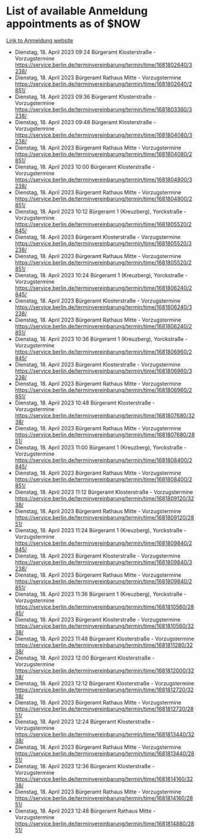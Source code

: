 # List of available Anmeldung appointments as of $NOW
[Link to Anmeldung website](https://service.berlin.de/terminvereinbarung/termin/tag.php?termin=1&anliegen[]=120686&dienstleisterlist=122210,122217,327316,122219,327312,122227,327314,122231,327346,122243,327348,122254,122252,329742,122260,329745,122262,329748,122271,327278,122273,327274,122277,327276,330436,122280,327294,122282,327290,122284,327292,122291,327270,122285,327266,122286,327264,122296,327268,150230,329760,122297,327286,122294,327284,122312,329763,122314,329775,122304,327330,122311,327334,122309,327332,317869,122281,327352,122279,329772,122283,122276,327324,122274,327326,122267,329766,122246,327318,122251,327320,122257,327322,122208,327298,122226,327300&herkunft=http%3A%2F%2Fservice.berlin.de%2Fdienstleistung%2F120686%2F)
- Dienstag, 18. April 2023 09:24 Bürgeramt Klosterstraße - Vorzugstermine https://service.berlin.de/terminvereinbarung/termin/time/1681802640/3238/
- Dienstag, 18. April 2023  Bürgeramt Rathaus Mitte - Vorzugstermine https://service.berlin.de/terminvereinbarung/termin/time/1681802640/2851/
- Dienstag, 18. April 2023 09:36 Bürgeramt Klosterstraße - Vorzugstermine https://service.berlin.de/terminvereinbarung/termin/time/1681803360/3238/
- Dienstag, 18. April 2023 09:48 Bürgeramt Klosterstraße - Vorzugstermine https://service.berlin.de/terminvereinbarung/termin/time/1681804080/3238/
- Dienstag, 18. April 2023  Bürgeramt Rathaus Mitte - Vorzugstermine https://service.berlin.de/terminvereinbarung/termin/time/1681804080/2851/
- Dienstag, 18. April 2023 10:00 Bürgeramt Klosterstraße - Vorzugstermine https://service.berlin.de/terminvereinbarung/termin/time/1681804800/3238/
- Dienstag, 18. April 2023  Bürgeramt Rathaus Mitte - Vorzugstermine https://service.berlin.de/terminvereinbarung/termin/time/1681804800/2851/
- Dienstag, 18. April 2023 10:12 Bürgeramt 1 (Kreuzberg), Yorckstraße - Vorzugstermine https://service.berlin.de/terminvereinbarung/termin/time/1681805520/2845/
- Dienstag, 18. April 2023  Bürgeramt Klosterstraße - Vorzugstermine https://service.berlin.de/terminvereinbarung/termin/time/1681805520/3238/
- Dienstag, 18. April 2023  Bürgeramt Rathaus Mitte - Vorzugstermine https://service.berlin.de/terminvereinbarung/termin/time/1681805520/2851/
- Dienstag, 18. April 2023 10:24 Bürgeramt 1 (Kreuzberg), Yorckstraße - Vorzugstermine https://service.berlin.de/terminvereinbarung/termin/time/1681806240/2845/
- Dienstag, 18. April 2023  Bürgeramt Klosterstraße - Vorzugstermine https://service.berlin.de/terminvereinbarung/termin/time/1681806240/3238/
- Dienstag, 18. April 2023  Bürgeramt Rathaus Mitte - Vorzugstermine https://service.berlin.de/terminvereinbarung/termin/time/1681806240/2851/
- Dienstag, 18. April 2023 10:36 Bürgeramt 1 (Kreuzberg), Yorckstraße - Vorzugstermine https://service.berlin.de/terminvereinbarung/termin/time/1681806960/2845/
- Dienstag, 18. April 2023  Bürgeramt Klosterstraße - Vorzugstermine https://service.berlin.de/terminvereinbarung/termin/time/1681806960/3238/
- Dienstag, 18. April 2023  Bürgeramt Rathaus Mitte - Vorzugstermine https://service.berlin.de/terminvereinbarung/termin/time/1681806960/2851/
- Dienstag, 18. April 2023 10:48 Bürgeramt Klosterstraße - Vorzugstermine https://service.berlin.de/terminvereinbarung/termin/time/1681807680/3238/
- Dienstag, 18. April 2023  Bürgeramt Rathaus Mitte - Vorzugstermine https://service.berlin.de/terminvereinbarung/termin/time/1681807680/2851/
- Dienstag, 18. April 2023 11:00 Bürgeramt 1 (Kreuzberg), Yorckstraße - Vorzugstermine https://service.berlin.de/terminvereinbarung/termin/time/1681808400/2845/
- Dienstag, 18. April 2023  Bürgeramt Rathaus Mitte - Vorzugstermine https://service.berlin.de/terminvereinbarung/termin/time/1681808400/2851/
- Dienstag, 18. April 2023 11:12 Bürgeramt Klosterstraße - Vorzugstermine https://service.berlin.de/terminvereinbarung/termin/time/1681809120/3238/
- Dienstag, 18. April 2023  Bürgeramt Rathaus Mitte - Vorzugstermine https://service.berlin.de/terminvereinbarung/termin/time/1681809120/2851/
- Dienstag, 18. April 2023 11:24 Bürgeramt 1 (Kreuzberg), Yorckstraße - Vorzugstermine https://service.berlin.de/terminvereinbarung/termin/time/1681809840/2845/
- Dienstag, 18. April 2023  Bürgeramt Klosterstraße - Vorzugstermine https://service.berlin.de/terminvereinbarung/termin/time/1681809840/3238/
- Dienstag, 18. April 2023  Bürgeramt Rathaus Mitte - Vorzugstermine https://service.berlin.de/terminvereinbarung/termin/time/1681809840/2851/
- Dienstag, 18. April 2023 11:36 Bürgeramt 1 (Kreuzberg), Yorckstraße - Vorzugstermine https://service.berlin.de/terminvereinbarung/termin/time/1681810560/2845/
- Dienstag, 18. April 2023  Bürgeramt Klosterstraße - Vorzugstermine https://service.berlin.de/terminvereinbarung/termin/time/1681810560/3238/
- Dienstag, 18. April 2023 11:48 Bürgeramt Klosterstraße - Vorzugstermine https://service.berlin.de/terminvereinbarung/termin/time/1681811280/3238/
- Dienstag, 18. April 2023 12:00 Bürgeramt Klosterstraße - Vorzugstermine https://service.berlin.de/terminvereinbarung/termin/time/1681812000/3238/
- Dienstag, 18. April 2023 12:12 Bürgeramt Klosterstraße - Vorzugstermine https://service.berlin.de/terminvereinbarung/termin/time/1681812720/3238/
- Dienstag, 18. April 2023  Bürgeramt Rathaus Mitte - Vorzugstermine https://service.berlin.de/terminvereinbarung/termin/time/1681812720/2851/
- Dienstag, 18. April 2023 12:24 Bürgeramt Klosterstraße - Vorzugstermine https://service.berlin.de/terminvereinbarung/termin/time/1681813440/3238/
- Dienstag, 18. April 2023  Bürgeramt Rathaus Mitte - Vorzugstermine https://service.berlin.de/terminvereinbarung/termin/time/1681813440/2851/
- Dienstag, 18. April 2023 12:36 Bürgeramt Klosterstraße - Vorzugstermine https://service.berlin.de/terminvereinbarung/termin/time/1681814160/3238/
- Dienstag, 18. April 2023  Bürgeramt Rathaus Mitte - Vorzugstermine https://service.berlin.de/terminvereinbarung/termin/time/1681814160/2851/
- Dienstag, 18. April 2023 12:48 Bürgeramt Rathaus Mitte - Vorzugstermine https://service.berlin.de/terminvereinbarung/termin/time/1681814880/2851/
